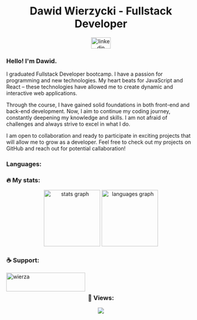 <h1 align="center">Dawid Wierzycki - Fullstack Developer</h1>

<div align="center"> 
  <a href="https://linkedin.com/in/www.linkedin.com/in/dawid-wierzycki" target="blank"><img src="https://raw.githubusercontent.com/maurodesouza/profile-readme-generator/master/src/assets/icons/social/linkedin/default.svg" width="52" height="30" margin-top="5" alt="linkedin logo"  /></a>
</div>


<h3 align="left">
Hello! I'm Dawid.
</h3>
  
<p> I graduated Fullstack Developer bootcamp. I have a passion for programming and new technologies. My heart beats for JavaScript and React – these technologies have allowed me to create dynamic and interactive web applications.

Through the course, I have gained solid foundations in both front-end and back-end development. Now, I aim to continue my coding journey, constantly deepening my knowledge and skills. I am not afraid of challenges and always strive to excel in what I do.

I am open to collaboration and ready to participate in exciting projects that will allow me to grow as a developer. Feel free to check out my projects on GitHub and reach out for potential callaboration! </p>

<h3 align="left">Languages:</h3>



<h3 align="left">🔥 My stats:</h3>

<div align="center">
  <img src="https://github-readme-stats.vercel.app/api?username=wierza&hide_title=false&hide_rank=false&show_icons=true&include_all_commits=true&count_private=true&disable_animations=false&theme=dracula&locale=en&hide_border=false&order=1" height="150" alt="stats graph"  />
  <img src="https://github-readme-stats.vercel.app/api/top-langs?username=wierza&locale=en&hide_title=false&layout=compact&card_width=320&langs_count=5&theme=dracula&hide_border=false&order=2" height="150" alt="languages graph"  />
</div>

<h3 align="left">☕️ Support:</h3>

<p><a href="https://www.buymeacoffee.com/wierza"> <img align="left" src="https://cdn.buymeacoffee.com/buttons/v2/default-yellow.png" height="50" width="210" alt="wierza" /></a></p><br><br>

<h3 align="center"> 👀 Views:</h3>

<div align="center">
  <img src="https://profile-counter.glitch.me/wierza/count.svg?"  />
</div>
